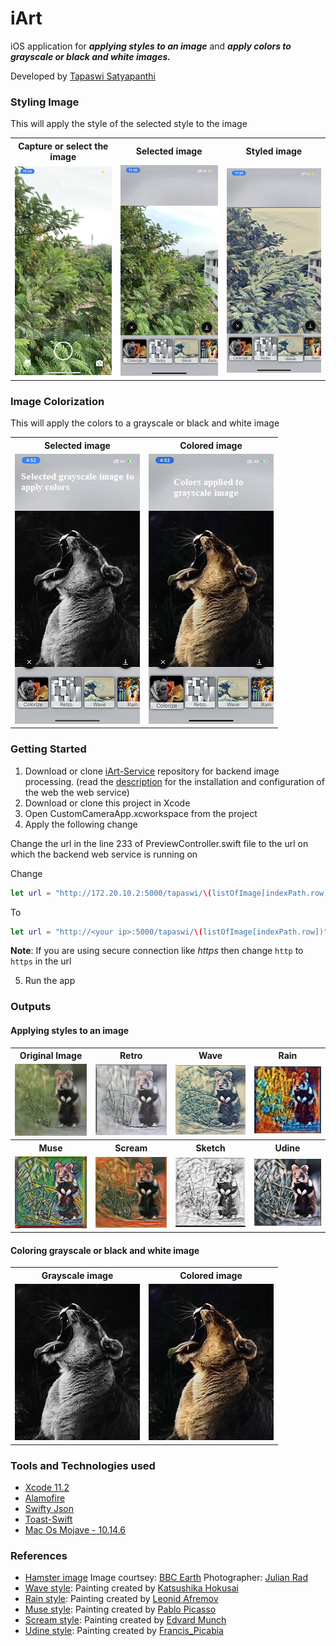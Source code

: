 # iArt
iOS application for _**applying styles to an image**_ and **_apply colors to grayscale or black and white images._**

Developed by [Tapaswi Satyapanthi](https://www.linkedin.com/in/tapaswi97/)

### Styling Image
This will apply the style of the selected style to the image
<table>
  <th>Capture or select the image</th>
  <th>Selected image</th>
  <th>Styled image</th>
  <tr>
    <td><img src="https://github.com/Tapaswi846580/iArt/blob/master/Images/ss_camera.PNG"></td>
    <td><img src="https://github.com/Tapaswi846580/iArt/blob/master/Images/ss_style.jpg"></td>
    <td><img src="https://github.com/Tapaswi846580/iArt/blob/master/Images/ss_styled.PNG"></td>
  </tr>
</table>

### Image Colorization
This will apply the colors to a grayscale or black and white image
<table>
  <th>Selected image</th>
  <th>Colored image</th>
  <tr>
    <td><img src="https://github.com/Tapaswi846580/iArt/blob/master/Images/ss_original_color.PNG"></td>
    <td><img src="https://github.com/Tapaswi846580/iArt/blob/master/Images/ss_colored.PNG"></td>
  </tr>
</table>

### Getting Started
1. Download or clone [iArt-Service](https://github.com/Tapaswi846580/iArt-Service) repository for backend image processing. (read the [description](https://github.com/Tapaswi846580/iArt-Service/blob/master/README.md) for the installation and configuration of the web the web service)
2. Download or clone this project in Xcode
3. Open CustomCameraApp.xcworkspace from the project
4. Apply the following change

Change the url in the line 233 of PreviewController.swift file to the url on which the backend web service is running on

Change 
```swift
let url = "http://172.20.10.2:5000/tapaswi/\(listOfImage[indexPath.row])"
```
To
```swift
let url = "http://<your ip>:5000/tapaswi/\(listOfImage[indexPath.row])"
```
**Note**: If you are using secure connection like _https_ then change ```http``` to ```https``` in the url

5. Run the app

### Outputs
#### Applying styles to an image
<table>
  <th>Original Image</th><th>Retro</th><th>Wave</th><th>Rain</th>
  <tr>
    <td><img src="https://github.com/Tapaswi846580/iArt/blob/master/Images/Style%20transfer/hamster.jpg"></td>
    <td><img src="https://github.com/Tapaswi846580/iArt/blob/master/Images/Style%20transfer/retro.JPG"></td>
    <td><img src="https://github.com/Tapaswi846580/iArt/blob/master/Images/Style%20transfer/wave.JPG"></td>
    <td><img src="https://github.com/Tapaswi846580/iArt/blob/master/Images/Style%20transfer/rain.JPG"></td>
  </tr>
  <th>Muse</th><th>Scream</th><th>Sketch</th><th>Udine</th>
  <tr>
    <td><img src="https://github.com/Tapaswi846580/iArt/blob/master/Images/Style%20transfer/muse.JPG"></td>
    <td><img src="https://github.com/Tapaswi846580/iArt/blob/master/Images/Style%20transfer/scream.JPG"></td>
    <td><img src="https://github.com/Tapaswi846580/iArt/blob/master/Images/Style%20transfer/sketch.JPG"></td>
    <td><img src="https://github.com/Tapaswi846580/iArt/blob/master/Images/Style%20transfer/udine.JPG"></td>
  </tr>
</table>


#### Coloring grayscale or black and white image
<table>
  <th>Grayscale image</th><th>Colored image</th>
  <tr>
    <td><img src="https://github.com/Tapaswi846580/iArt/blob/master/Images/Colorised/lion.JPG"></td>
    <td><img src="https://github.com/Tapaswi846580/iArt/blob/master/Images/Colorised/lion_styled.JPG"></td>
  </tr>
</table>


### Tools and Technologies used
- [Xcode 11.2](https://developer.apple.com/news/releases/?id=11122019e)
- [Alamofire](https://github.com/Alamofire/Alamofire)
- [Swifty Json](https://github.com/SwiftyJSON/SwiftyJSON)
- [Toast-Swift](https://github.com/scalessec/Toast-Swift)
- [Mac Os Mojave - 10.14.6](https://support.apple.com/kb/DL2011?locale=en_US)


### References 
- [Hamster image](https://www.instagram.com/p/B5GLVs1otyA/?utm_source=ig_web_copy_link) Image courtsey: [BBC Earth](https://www.instagram.com/bbcearth/) Photographer: [Julian Rad](https://www.instagram.com/julianradwildlife/)
- [Wave style](https://en.wikipedia.org/wiki/The_Great_Wave_off_Kanagawa): Painting created by [Katsushika Hokusai](https://artsandculture.google.com/entity/m0bwf4)
- [Rain style](https://afremov.com/images/product/1125%20%20%20%2030x30%20%20RAIN%20PRINCESS.jpg): Painting created by [Leonid Afremov](https://afremov.com/mysterious-rain-princess.html)
- [Muse style](https://www.flickr.com/photos/peter_withers/24516172651): Painting created by [Pablo Picasso](https://en.wikipedia.org/wiki/Pablo_Picasso)
- [Scream style](https://www.edvardmunch.org/the-scream.jsp): Painting created by [Edvard Munch](https://en.wikipedia.org/wiki/Edvard_Munch)
- [Udine style](https://www.wikiart.org/en/francis-picabia/udnie-young-american-girl-1913): Painting created by [Francis_Picabia](https://en.wikipedia.org/wiki/Francis_Picabia)
